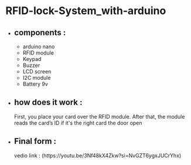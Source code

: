 # RFID-lock-System_with-arduino
<p></p>
<ul>
<li><h2>components : </h2></li>
<ul>
    <li>arduino nano</li>
    <li>RFID module</li>
    <li>Keypad</li>
    <liServo motor</li>
    <li>Buzzer</li>
    <li>LCD screen</li>
    <li>I2C module</li>
    <li>Battery 9v</li>
</ul>
<li><h2>how does it work : </h2></li>
<p>First, you place your card over the RFID module. After that, the module reads the card’s ID if it's the right card the door open</p>
</ul>
 <ul>
       <li><h2>Final form : </h2></li> 
     <p>vedio link : (https://youtu.be/3Nf48kX4Zkw?si=NvGZT6ygxJUCrYhx)</p>
 </ul>
  
    
       
   


